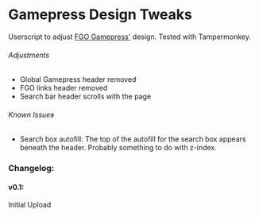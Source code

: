 # Gamepress Design Tweaks
Userscript to adjust [FGO Gamepress'](https://gamepress.gg/grandorder/) design. Tested with Tampermonkey.

###### Adjustments
- Global Gamepress header removed
- FGO links header removed
- Search bar header scrolls with the page

###### Known Issue~~s~~
- Search box autofill:
The top of the autofill for the search box appears beneath the header. Probably something to do with z-index.


### Changelog:

#### v0.1:
Initial Upload
